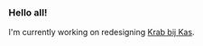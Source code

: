 ### Hello all!

I'm currently working on redesigning [Krab bij Kas](https://jipfr.nl/projects/budget).
